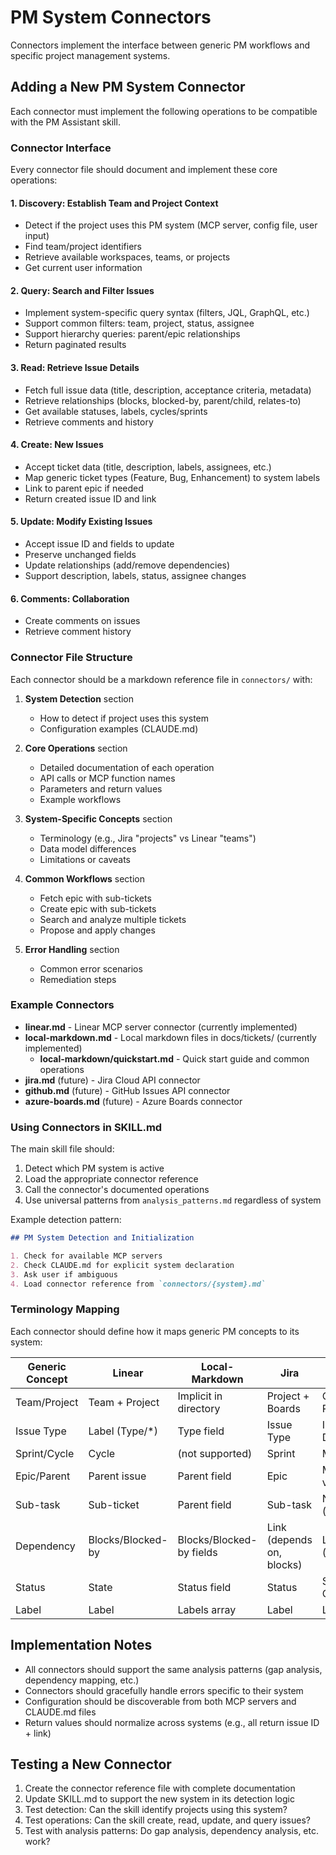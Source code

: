 # PM System Connectors

Connectors implement the interface between generic PM workflows and specific project management systems.

## Adding a New PM System Connector

Each connector must implement the following operations to be compatible with the PM Assistant skill.

### Connector Interface

Every connector file should document and implement these core operations:

#### 1. Discovery: Establish Team and Project Context
- Detect if the project uses this PM system (MCP server, config file, user input)
- Find team/project identifiers
- Retrieve available workspaces, teams, or projects
- Get current user information

#### 2. Query: Search and Filter Issues
- Implement system-specific query syntax (filters, JQL, GraphQL, etc.)
- Support common filters: team, project, status, assignee
- Support hierarchy queries: parent/epic relationships
- Return paginated results

#### 3. Read: Retrieve Issue Details
- Fetch full issue data (title, description, acceptance criteria, metadata)
- Retrieve relationships (blocks, blocked-by, parent/child, relates-to)
- Get available statuses, labels, cycles/sprints
- Retrieve comments and history

#### 4. Create: New Issues
- Accept ticket data (title, description, labels, assignees, etc.)
- Map generic ticket types (Feature, Bug, Enhancement) to system labels
- Link to parent epic if needed
- Return created issue ID and link

#### 5. Update: Modify Existing Issues
- Accept issue ID and fields to update
- Preserve unchanged fields
- Update relationships (add/remove dependencies)
- Support description, labels, status, assignee changes

#### 6. Comments: Collaboration
- Create comments on issues
- Retrieve comment history

### Connector File Structure

Each connector should be a markdown reference file in `connectors/` with:

1. **System Detection** section
   - How to detect if project uses this system
   - Configuration examples (CLAUDE.md)

2. **Core Operations** section
   - Detailed documentation of each operation
   - API calls or MCP function names
   - Parameters and return values
   - Example workflows

3. **System-Specific Concepts** section
   - Terminology (e.g., Jira "projects" vs Linear "teams")
   - Data model differences
   - Limitations or caveats

4. **Common Workflows** section
   - Fetch epic with sub-tickets
   - Create epic with sub-tickets
   - Search and analyze multiple tickets
   - Propose and apply changes

5. **Error Handling** section
   - Common error scenarios
   - Remediation steps

### Example Connectors

- **linear.md** - Linear MCP server connector (currently implemented)
- **local-markdown.md** - Local markdown files in docs/tickets/ (currently implemented)
  - **local-markdown/quickstart.md** - Quick start guide and common operations
- **jira.md** (future) - Jira Cloud API connector
- **github.md** (future) - GitHub Issues API connector
- **azure-boards.md** (future) - Azure Boards connector

### Using Connectors in SKILL.md

The main skill file should:

1. Detect which PM system is active
2. Load the appropriate connector reference
3. Call the connector's documented operations
4. Use universal patterns from `analysis_patterns.md` regardless of system

Example detection pattern:
```markdown
## PM System Detection and Initialization

1. Check for available MCP servers
2. Check CLAUDE.md for explicit system declaration
3. Ask user if ambiguous
4. Load connector reference from `connectors/{system}.md`
```

### Terminology Mapping

Each connector should define how it maps generic PM concepts to its system:

| Generic Concept | Linear | Local-Markdown | Jira | GitHub |
|---|---|---|---|---|
| Team/Project | Team + Project | Implicit in directory | Project + Boards | Organization + Repository |
| Issue Type | Label (Type/*) | Type field | Issue Type | Issue or Discussion |
| Sprint/Cycle | Cycle | (not supported) | Sprint | Milestone |
| Epic/Parent | Parent issue | Parent field | Epic | Milestone/Project v2 |
| Sub-task | Sub-ticket | Parent field | Sub-task | Nested issue (linked) |
| Dependency | Blocks/Blocked-by | Blocks/Blocked-by fields | Link (depends on, blocks) | Link (dependency) |
| Status | State | Status field | Status | State (Open, Closed) |
| Label | Label | Labels array | Label | Label |

## Implementation Notes

- All connectors should support the same analysis patterns (gap analysis, dependency mapping, etc.)
- Connectors should gracefully handle errors specific to their system
- Configuration should be discoverable from both MCP servers and CLAUDE.md files
- Return values should normalize across systems (e.g., all return issue ID + link)

## Testing a New Connector

1. Create the connector reference file with complete documentation
2. Update SKILL.md to support the new system in its detection logic
3. Test detection: Can the skill identify projects using this system?
4. Test operations: Can the skill create, read, update, and query issues?
5. Test with analysis patterns: Do gap analysis, dependency analysis, etc. work?

